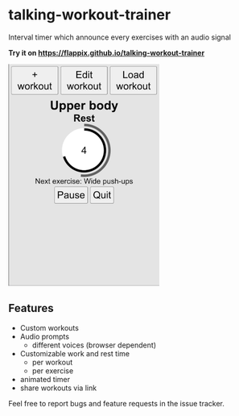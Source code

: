 # talking-workout-trainer
Interval timer which announce every exercises with an audio signal

**Try it on https://flappix.github.io/talking-workout-trainer**

<img src="https://raw.githubusercontent.com/flappix/talking-workout-trainer/refs/heads/main/screenshot.png" width=300 />

## Features

- Custom workouts
- Audio prompts
  - different voices (browser dependent)
- Customizable work and rest time
  - per workout
  - per exercise
- animated timer
- share workouts via link

Feel free to report bugs and feature requests in the issue tracker.
